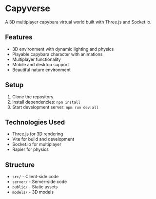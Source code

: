 # Capyverse

A 3D multiplayer capybara virtual world built with Three.js and Socket.io.

## Features

- 3D environment with dynamic lighting and physics
- Playable capybara character with animations
- Multiplayer functionality
- Mobile and desktop support
- Beautiful nature environment

## Setup

1. Clone the repository
2. Install dependencies: `npm install`
3. Start development server: `npm run dev:all`

## Technologies Used

- Three.js for 3D rendering
- Vite for build and development
- Socket.io for multiplayer
- Rapier for physics

## Structure

- `src/` - Client-side code
- `server/` - Server-side code
- `public/` - Static assets
- `models/` - 3D models